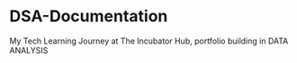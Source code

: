 # DSA-Documentation 

 My Tech Learning Journey at The Incubator Hub, portfolio building in DATA ANALYSIS  
